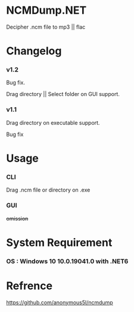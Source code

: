 # NCMDump.NET
Decipher .ncm file to mp3 || flac

# Changelog

### v1.2

Bug fix.

Drag directory || Select folder on GUI support.

### v1.1

Drag directory on executable support.

Bug fix


# Usage

### CLI

Drag .ncm file or directory on .exe

### GUI
~~omission~~


# System Requirement

### OS : Windows 10 10.0.19041.0 with .NET6


# Refrence
https://github.com/anonymous5l/ncmdump
